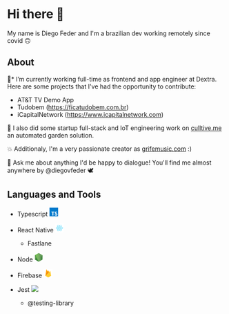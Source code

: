 # Hi there 👋

My name is Diego Feder and I'm a brazilian dev working remotely since covid 🙃

## About

👯* I’m currently working full-time as frontend and app engineer at Dextra. Here are some projects that I've had the opportunity to contribute:
  - AT&T TV Demo App
  - Tudobem (https://ficatudobem.com.br)
  - iCapitalNetwork (https://www.icapitalnetwork.com)

🌱 I also did some startup full-stack and IoT engineering work on [culltive.me](https://culltive.me/) an automated garden solution.

💥 Additionaly, I'm a very passionate creator as [grifemusic.com](https://grifemusic.com/) :)

💬 Ask me about anything I'd be happy to dialogue! You'll find me almost anywhere by @diegovfeder :dove:

## Languages and Tools

- Typescript
<code><img height="20" src="https://raw.githubusercontent.com/github/explore/80688e429a7d4ef2fca1e82350fe8e3517d3494d/topics/typescript/typescript.png"></code>

- React Native
<code><img height="20" src="https://raw.githubusercontent.com/github/explore/80688e429a7d4ef2fca1e82350fe8e3517d3494d/topics/react-native/react-native.png"></code>
  - Fastlane

- Node
<code><img height="20" src="https://raw.githubusercontent.com/github/explore/80688e429a7d4ef2fca1e82350fe8e3517d3494d/topics/nodejs/nodejs.png"></code>

- Firebase
<code><img height="20" src="https://raw.githubusercontent.com/github/explore/80688e429a7d4ef2fca1e82350fe8e3517d3494d/topics/firebase/firebase.png"></code>

- Jest
<code><img height="20" src="https://cdn.auth0.com/blog/testing-react-with-jest/logo.png"></code>
  - @testing-library

<!--
**diegovfeder/diegovfeder** is a ✨ _special_ ✨ repository because its `README.md` (this file) appears on your GitHub profile.

Here are some ideas to get you started:
- 🌱 I’m currently learning ...
- 👯 I’m looking to collaborate on ...
- 🤔 I’m looking for help with ...
- 💬 Ask me about ...
- 😄 Pronouns: ...
- ⚡ Fun fact: ...
-->
